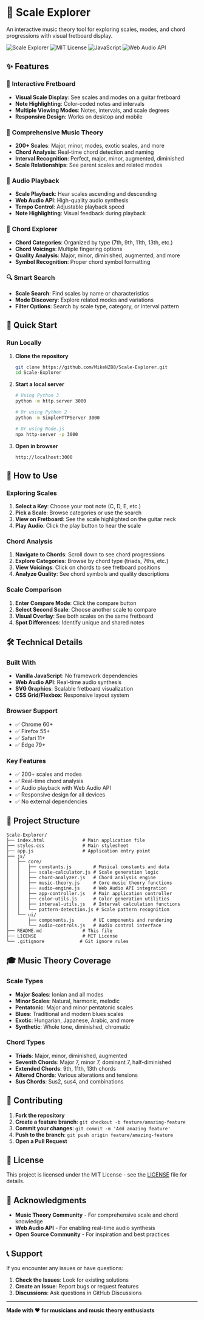 # 🎵 Scale Explorer

An interactive music theory tool for exploring scales, modes, and chord progressions with visual fretboard display.

![Scale Explorer](https://img.shields.io/badge/Scale-Explorer-8B4513?style=for-the-badge&logo=music&logoColor=white)
![MIT License](https://img.shields.io/badge/License-MIT-green?style=for-the-badge)
![JavaScript](https://img.shields.io/badge/JavaScript-F7DF1E?style=for-the-badge&logo=javascript&logoColor=black)
![Web Audio API](https://img.shields.io/badge/Web%20Audio%20API-FF6B6B?style=for-the-badge)

## ✨ Features

### 🎸 **Interactive Fretboard**
- **Visual Scale Display**: See scales and modes on a guitar fretboard
- **Note Highlighting**: Color-coded notes and intervals
- **Multiple Viewing Modes**: Notes, intervals, and scale degrees
- **Responsive Design**: Works on desktop and mobile

### 🎼 **Comprehensive Music Theory**
- **200+ Scales**: Major, minor, modes, exotic scales, and more
- **Chord Analysis**: Real-time chord detection and naming
- **Interval Recognition**: Perfect, major, minor, augmented, diminished
- **Scale Relationships**: See parent scales and related modes

### 🎵 **Audio Playback**
- **Scale Playback**: Hear scales ascending and descending
- **Web Audio API**: High-quality audio synthesis
- **Tempo Control**: Adjustable playback speed
- **Note Highlighting**: Visual feedback during playback

### 🎯 **Chord Explorer**
- **Chord Categories**: Organized by type (7th, 9th, 11th, 13th, etc.)
- **Chord Voicings**: Multiple fingering options
- **Quality Analysis**: Major, minor, diminished, augmented, and more
- **Symbol Recognition**: Proper chord symbol formatting

### 🔍 **Smart Search**
- **Scale Search**: Find scales by name or characteristics
- **Mode Discovery**: Explore related modes and variations
- **Filter Options**: Search by scale type, category, or interval pattern

## 🚀 Quick Start

### **Run Locally**

1. **Clone the repository**
   ```bash
   git clone https://github.com/MikeNZ88/Scale-Explorer.git
   cd Scale-Explorer
   ```

2. **Start a local server**
   ```bash
   # Using Python 3
   python -m http.server 3000
   
   # Or using Python 2
   python -m SimpleHTTPServer 3000
   
   # Or using Node.js
   npx http-server -p 3000
   ```

3. **Open in browser**
   ```
   http://localhost:3000
   ```

## 📖 How to Use

### **Exploring Scales**
1. **Select a Key**: Choose your root note (C, D, E, etc.)
2. **Pick a Scale**: Browse categories or use the search
3. **View on Fretboard**: See the scale highlighted on the guitar neck
4. **Play Audio**: Click the play button to hear the scale

### **Chord Analysis**
1. **Navigate to Chords**: Scroll down to see chord progressions
2. **Explore Categories**: Browse by chord type (triads, 7ths, etc.)
3. **View Voicings**: Click on chords to see fretboard positions
4. **Analyze Quality**: See chord symbols and quality descriptions

### **Scale Comparison**
1. **Enter Compare Mode**: Click the compare button
2. **Select Second Scale**: Choose another scale to compare
3. **Visual Overlay**: See both scales on the same fretboard
4. **Spot Differences**: Identify unique and shared notes

## 🛠️ Technical Details

### **Built With**
- **Vanilla JavaScript**: No framework dependencies
- **Web Audio API**: Real-time audio synthesis
- **SVG Graphics**: Scalable fretboard visualization
- **CSS Grid/Flexbox**: Responsive layout system

### **Browser Support**
- ✅ Chrome 60+
- ✅ Firefox 55+
- ✅ Safari 11+
- ✅ Edge 79+

### **Key Features**
- ✅ 200+ scales and modes
- ✅ Real-time chord analysis
- ✅ Audio playback with Web Audio API
- ✅ Responsive design for all devices
- ✅ No external dependencies

## 📁 Project Structure

```
Scale-Explorer/
├── index.html              # Main application file
├── styles.css              # Main stylesheet
├── app.js                  # Application entry point
├── js/
│   ├── core/
│   │   ├── constants.js        # Musical constants and data
│   │   ├── scale-calculator.js # Scale generation logic
│   │   ├── chord-analyzer.js   # Chord analysis engine
│   │   ├── music-theory.js     # Core music theory functions
│   │   ├── audio-engine.js     # Web Audio API integration
│   │   ├── app-controller.js   # Main application controller
│   │   ├── color-utils.js      # Color generation utilities
│   │   ├── interval-utils.js   # Interval calculation functions
│   │   └── pattern-detection.js # Scale pattern recognition
│   └── ui/
│       ├── components.js       # UI components and rendering
│       └── audio-controls.js   # Audio control interface
├── README.md               # This file
├── LICENSE                 # MIT License
└── .gitignore             # Git ignore rules
```

## 🎓 Music Theory Coverage

### **Scale Types**
- **Major Scales**: Ionian and all modes
- **Minor Scales**: Natural, harmonic, melodic
- **Pentatonic**: Major and minor pentatonic scales
- **Blues**: Traditional and modern blues scales
- **Exotic**: Hungarian, Japanese, Arabic, and more
- **Synthetic**: Whole tone, diminished, chromatic

### **Chord Types**
- **Triads**: Major, minor, diminished, augmented
- **Seventh Chords**: Major 7, minor 7, dominant 7, half-diminished
- **Extended Chords**: 9th, 11th, 13th chords
- **Altered Chords**: Various alterations and tensions
- **Sus Chords**: Sus2, sus4, and combinations

## 🤝 Contributing

1. **Fork the repository**
2. **Create a feature branch**: `git checkout -b feature/amazing-feature`
3. **Commit your changes**: `git commit -m 'Add amazing feature'`
4. **Push to the branch**: `git push origin feature/amazing-feature`
5. **Open a Pull Request**

## 📝 License

This project is licensed under the MIT License - see the [LICENSE](LICENSE) file for details.

## 🙏 Acknowledgments

- **Music Theory Community** - For comprehensive scale and chord knowledge
- **Web Audio API** - For enabling real-time audio synthesis
- **Open Source Community** - For inspiration and best practices

## 📞 Support

If you encounter any issues or have questions:

1. **Check the Issues**: Look for existing solutions
2. **Create an Issue**: Report bugs or request features
3. **Discussions**: Ask questions in GitHub Discussions

---

**Made with ❤️ for musicians and music theory enthusiasts**
